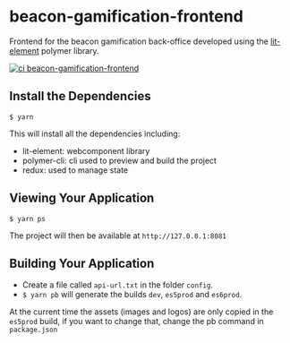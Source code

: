 # beacon-gamification-frontend
Frontend for the beacon gamification back-office developed using the [lit-element](https://lit-element.polymer-project.org/) polymer library.

[![ci beacon-gamification-frontend](https://github.com/noi-techpark/beacon-gamification-frontend/actions/workflows/ci.yml/badge.svg)](https://github.com/noi-techpark/beacon-gamification-frontend/actions/workflows/ci.yml)

## Install the Dependencies

`$ yarn`

This will install all the dependencies including:

- lit-element: webcomponent library
- polymer-cli: cli used to preview and build the project
- redux: used to manage state

## Viewing Your Application

`$ yarn ps`

The project will then be available at `http://127.0.0.1:8081`

## Building Your Application

* Create a file called `api-url.txt` in the folder `config`.
* `$ yarn pb` will generate the builds `dev`, `es5prod` and `es6prod`.

At the current time the assets (images and logos) are only copied in the `es5prod` build, if you want to change that, change the pb command in `package.json`
